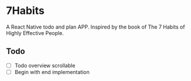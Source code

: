 # 7Habits
A React Native todo and plan APP. Inspired by the book of The 7 Habits of Highly Effective People.

## Todo
- [ ] Todo overview scrollable
- [ ] Begin with end implementation
